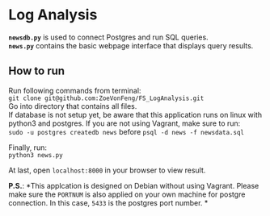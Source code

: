 # Log Analysis
**`newsdb.py`** is used to connect Postgres and run SQL queries.   
**`news.py`** contains the basic webpage interface that displays query results.

## How to run
Run following commands from terminal:    
`git clone git@github.com:ZoeVonFeng/FS_LogAnalysis.git`   
Go into directory that contains all files.  
If database is not setup yet, be aware that this application runs on linux with python3 and postgres. If you are not using Vagrant, make sure to run:   
`sudo -u postgres createdb news` before `psql -d news -f newsdata.sql`   

Finally, run:   
`python3 news.py`   

At last, open `localhost:8000` in your browser to view result.    

**P.S.**: *This applcation is designed on Debian without using Vagrant. Please make sure the `PORTNUM` is also applied on your own machine for postgre connection. In this case, `5433` is the postgres port number. *
